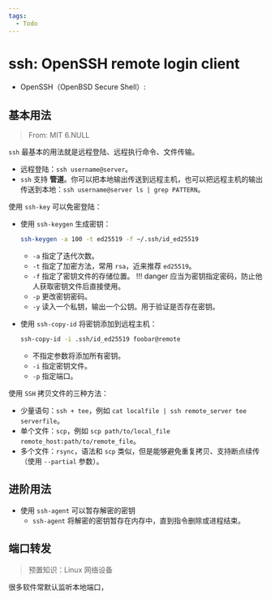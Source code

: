 ```yaml
---
tags:
  - Todo
---
```


# ssh: OpenSSH remote login client

*   OpenSSH（OpenBSD Secure Shell）: 

## 基本用法

>   From: MIT 6.NULL

`ssh` 最基本的用法就是远程登陆、远程执行命令、文件传输。

* 远程登陆：`ssh username@server`。
* `ssh` 支持 **管道**。你可以把本地输出传送到远程主机，也可以把远程主机的输出传送到本地：`ssh username@server ls | grep PATTERN`。

使用 `ssh-key` 可以免密登陆：

* 使用 `ssh-keygen` 生成密钥：

    ```bash
    ssh-keygen -a 100 -t ed25519 -f ~/.ssh/id_ed25519
    ```

    * `-a` 指定了迭代次数。
    * `-t` 指定了加密方法，常用 `rsa`，近来推荐 `ed25519`。
    * `-f` 指定了密钥文件的存储位置。
      !!! danger
        应当为密钥指定密码，防止他人获取密钥文件后直接使用。
    * `-p` 更改密钥密码。
    * `-y` 读入一个私钥，输出一个公钥。用于验证是否存在密钥。

* 使用 `ssh-copy-id` 将密钥添加到远程主机：

  ```bash
  ssh-copy-id -i .ssh/id_ed25519 foobar@remote
  ```

  * 不指定参数将添加所有密钥。
  * `-i` 指定密钥文件。
  * `-p` 指定端口。

使用 `SSH` 拷贝文件的三种方法：

* 少量语句：`ssh + tee`，例如 `cat localfile | ssh remote_server tee serverfile`。
* 单个文件：`scp`，例如 `scp path/to/local_file remote_host:path/to/remote_file`。
* 多个文件：`rsync`，语法和 `scp` 类似，但是能够避免重复拷贝、支持断点续传（使用 `--partial` 参数）。

## 进阶用法

* 使用 `ssh-agent` 可以暂存解密的密钥
    * `ssh-agent` 将解密的密钥暂存在内存中，直到指令删除或进程结束。

## 端口转发

> 预置知识：Linux 网络设备

很多软件常默认监听本地端口，
